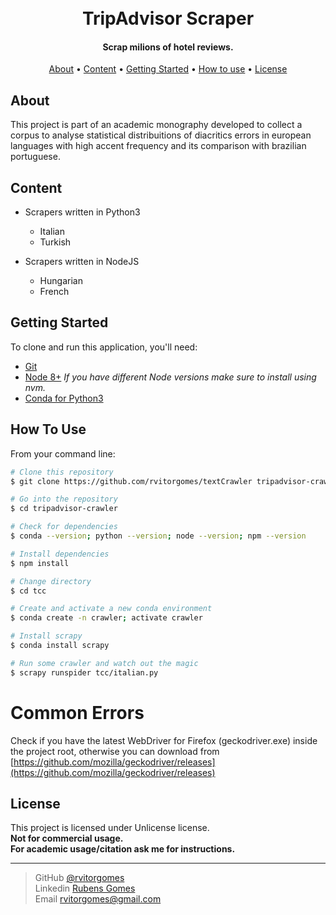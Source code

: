 
<h1 align="center">
  <br>
    TripAdvisor Scraper
  <br>
</h1>

<h4 align="center">Scrap milions of hotel reviews.</h4>

<p align="center">
  <a href="#about">About</a> •
  <a href="#content">Content</a> •
  <a href="#getting-started">Getting Started</a> •
  <a href="#how-to-use">How to use</a> •
  <a href="#license">License</a>
</p>

## About
<p>
  This project is part of an academic monography developed to collect a corpus to analyse statistical distribuitions of diacritics errors in european languages with high accent frequency and its comparison with brazilian portuguese.
</p>

## Content

* Scrapers written in Python3
  - Italian
  - Turkish
  
* Scrapers written in NodeJS
  - Hungarian
  - French

## Getting Started

To clone and run this application, you'll need: <br>
 - [Git](https://git-scm.com) <br>
 - [Node 8+](https://nodejs.org/en/download/)
*If you have different Node versions make sure to install using nvm.* <br>
 - [Conda for Python3](https://conda.io/docs/user-guide/install/index.html)


## How To Use
From your command line:

```bash
# Clone this repository
$ git clone https://github.com/rvitorgomes/textCrawler tripadvisor-crawler

# Go into the repository
$ cd tripadvisor-crawler

# Check for dependencies
$ conda --version; python --version; node --version; npm --version

# Install dependencies
$ npm install

# Change directory
$ cd tcc

# Create and activate a new conda environment
$ conda create -n crawler; activate crawler

# Install scrapy
$ conda install scrapy

# Run some crawler and watch out the magic
$ scrapy runspider tcc/italian.py
```

# Common Errors

Check if you have the latest WebDriver for Firefox (geckodriver.exe) inside the project root, otherwise you can download from [https://github.com/mozilla/geckodriver/releases](https://github.com/mozilla/geckodriver/releases)


## License

This project is licensed under Unlicense license. <br>
**Not for commercial usage.** <br>
**For academic usage/citation ask me for instructions.** <br>

---
> GitHub [@rvitorgomes](https://github.com/rvitorgomes) <br>
> Linkedin [Rubens Gomes](https://www.linkedin.com/in/rvitorgomes) <br>
> Email rvitorgomes@gmail.com


[issues]:https://github.com/rvitorgomes/textCrawler/issues/new

